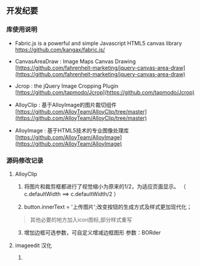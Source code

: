 ## 开发纪要

### 库使用说明

- Fabric.js is a powerful and simple Javascript HTML5 canvas library
[https://github.com/kangax/fabric.js/ ](https://github.com/kangax/fabric.js/ )

- CanvasAreaDraw : Image Maps Canvas Drawing 
[https://github.com/fahrenheit-marketing/jquery-canvas-area-draw](https://github.com/fahrenheit-marketing/jquery-canvas-area-draw)

- Jcrop : the jQuery Image Cropping Plugin
[https://github.com/tapmodo/Jcrop](https://github.com/tapmodo/Jcrop)

- AlloyClip : 基于AlloyImage的图片裁切组件
[https://github.com/AlloyTeam/AlloyClip/tree/master](https://github.com/AlloyTeam/AlloyClip/tree/master)

- AlloyImage : 基于HTML5技术的专业图像处理库
[https://github.com/AlloyTeam/AlloyImage](https://github.com/AlloyTeam/AlloyImage)


### 源码修改记录

1. AlloyClip 

    1. 将图片和裁剪框都进行了视觉缩小为原来的1/2，为适应页面显示。
（ c.defaultWidth ==>  c.defaultWidth/2 ）

    2. button.innerText = '上传图片';改变按钮的生成方式及样式更加现代化；
    > 其他必要的地方加入icon图标,部分样式重写
    
    3. 增加边框可选参数，可自定义增减边框图形 参数：BORder

2. imageedit 汉化

    1. 

